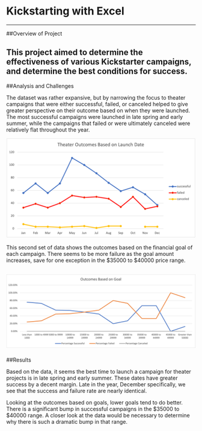 # Kickstarting with Excel
---
##Overview of Project

This project aimed to determine the effectiveness of various Kickstarter campaigns, and determine the best conditions for success.
---
##Analysis and Challenges

The dataset was rather expansive, but by narrowing the focus to theater campaigns that were either successful, failed, or canceled helped to give greater perspective on their outcome based on when they were launched. The most successful campaigns were launched in late spring and early summer, while the campaigns that failed or were ultimately canceled were relatively flat throughout the year.

![Chart 1: Theater Outcomes vs Launch](https://github.com/JesseMV/kickstarter-analysis/blob/main/resources/Theater_Outcomes_vs_Launch.png)

This second set of data shows the outcomes based on the financial goal of each campaign. There seems to be more failure as the goal amount increases, save for one exception in the $35000 to $40000 price range.

![Chart 2: Outcomes Based on Goal](https://github.com/JesseMV/kickstarter-analysis/blob/main/resources/Outcomes_vs_Goals.png)
---
##Results

Based on the data, it seems the best time to launch a campaign for theater projects is in late spring and early summer. These dates have greater success by a decent margin. Late in the year, December specifically, we see that the success and failure rate are nearly identical.

Looking at the outcomes based on goals, lower goals tend to do better. There is a significant bump in successful campaigns in the $35000 to $40000 range. A closer look at the data would be necessary to determine why there is such a dramatic bump in that range.


